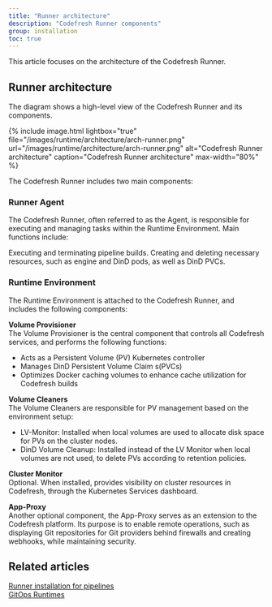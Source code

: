 ```yaml
---
title: "Runner architecture"
description: "Codefresh Runner components"
group: installation
toc: true
---
```


This article focuses on the architecture of the Codefresh Runner.


## Runner architecture

The diagram shows a high-level view of the Codefresh Runner and its components.


{% include
image.html
lightbox="true"
file="/images/runtime/architecture/arch-runner.png"
url="/images/runtime/architecture/arch-runner.png"
alt="Codefresh Runner architecture"
caption="Codefresh Runner architecture"
max-width="80%"
%}


The Codefresh Runner includes two main components:

### Runner Agent
The Codefresh Runner, often referred to as the Agent, is responsible for executing and managing tasks within the Runtime Environment. 
Main functions include:

Executing and terminating pipeline builds.
Creating and deleting necessary resources, such as engine and DinD pods, as well as DinD PVCs.

### Runtime Environment

The Runtime Environment is attached to the Codefresh Runner, and includes the following components:

**Volume Provisioner**  
The Volume Provisioner is the central component that controls all Codefresh services, and performs the following functions:
* Acts as a Persistent Volume (PV) Kubernetes controller 
* Manages DinD Persistent Volume Claim s(PVCs)
* Optimizes Docker caching volumes to enhance cache utilization for Codefresh builds


**Volume Cleaners**  
The Volume Cleaners are responsible for PV management based on the environment setup:
* LV-Monitor: Installed when local volumes are used to allocate disk space for PVs on the cluster nodes.
* DinD Volume Cleanup: Installed instead of the LV Monitor when local volumes are not used, to delete PVs according to retention policies. 


**Cluster Monitor**  
Optional. When installed, provides visibility on cluster resources in Codefresh, through the Kubernetes Services dashboard.


**App-Proxy**  
Another optional component, the App-Proxy serves as an extension to the Codefresh platform. Its purpose is to enable remote operations, such as displaying Git repositories for Git providers behind firewalls and creating webhooks, while maintaining security.


<!--- ### Clients

Codefresh offers a [public API]({{site.baseurl}}/docs/integrations/codefresh-api/), consumed both by the Web user interface and the [Codefresh CLI](https://codefresh-io.github.io/cli/){:target="\_blank"}. The API is also available for any custom integration with external tools or services.
-->




## Related articles  
[Runner installation for pipelines]({{site.baseurl}}/docs/installation/runner/install-codefresh-runner/)  
[GitOps Runtimes]({{site.baseurl}}/docs/installation/gitops/)

 

